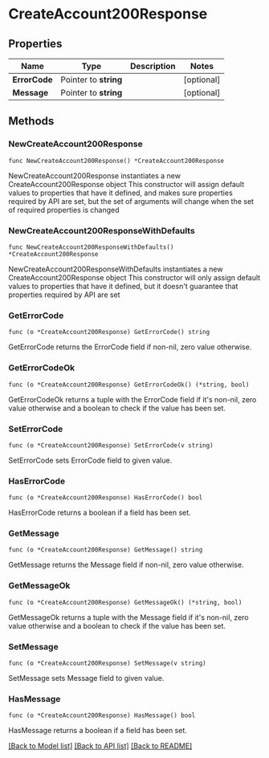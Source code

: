 # CreateAccount200Response

## Properties

Name | Type | Description | Notes
------------ | ------------- | ------------- | -------------
**ErrorCode** | Pointer to **string** |  | [optional] 
**Message** | Pointer to **string** |  | [optional] 

## Methods

### NewCreateAccount200Response

`func NewCreateAccount200Response() *CreateAccount200Response`

NewCreateAccount200Response instantiates a new CreateAccount200Response object
This constructor will assign default values to properties that have it defined,
and makes sure properties required by API are set, but the set of arguments
will change when the set of required properties is changed

### NewCreateAccount200ResponseWithDefaults

`func NewCreateAccount200ResponseWithDefaults() *CreateAccount200Response`

NewCreateAccount200ResponseWithDefaults instantiates a new CreateAccount200Response object
This constructor will only assign default values to properties that have it defined,
but it doesn't guarantee that properties required by API are set

### GetErrorCode

`func (o *CreateAccount200Response) GetErrorCode() string`

GetErrorCode returns the ErrorCode field if non-nil, zero value otherwise.

### GetErrorCodeOk

`func (o *CreateAccount200Response) GetErrorCodeOk() (*string, bool)`

GetErrorCodeOk returns a tuple with the ErrorCode field if it's non-nil, zero value otherwise
and a boolean to check if the value has been set.

### SetErrorCode

`func (o *CreateAccount200Response) SetErrorCode(v string)`

SetErrorCode sets ErrorCode field to given value.

### HasErrorCode

`func (o *CreateAccount200Response) HasErrorCode() bool`

HasErrorCode returns a boolean if a field has been set.

### GetMessage

`func (o *CreateAccount200Response) GetMessage() string`

GetMessage returns the Message field if non-nil, zero value otherwise.

### GetMessageOk

`func (o *CreateAccount200Response) GetMessageOk() (*string, bool)`

GetMessageOk returns a tuple with the Message field if it's non-nil, zero value otherwise
and a boolean to check if the value has been set.

### SetMessage

`func (o *CreateAccount200Response) SetMessage(v string)`

SetMessage sets Message field to given value.

### HasMessage

`func (o *CreateAccount200Response) HasMessage() bool`

HasMessage returns a boolean if a field has been set.


[[Back to Model list]](../README.md#documentation-for-models) [[Back to API list]](../README.md#documentation-for-api-endpoints) [[Back to README]](../README.md)


